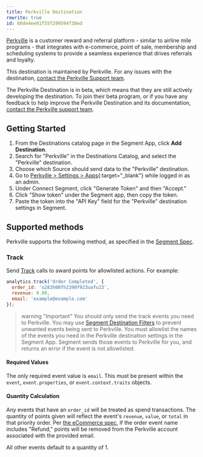 ```yaml
---
title: Perkville Destination
rewrite: true
id: 60de4ee01f55f299594f38ed
---
```

[Perkville](https://www.perkville.com/?utm_source=segmentio&utm_medium=docs&utm_campaign=partners) is a customer reward and referral platform - similar to airline mile programs - that integrates with e-commerce, point of sale, membership and scheduling systems to provide a seamless experience that drives referrals and loyalty.

This destination is maintained by Perkville. For any issues with the destination, [contact the Perkville Support team](mailto:support@perkville.com).

The Perkville Destination is in beta, which means that they are still actively developing the destination. To join their beta program, or if you have any feedback to help improve the Perkville Destination and its documentation, [contact the Perkville support team](mailto:support@perkville.com).


## Getting Started



1. From the Destinations catalog page in the Segment App, click **Add Destination**.
2. Search for "Perkville" in the Destinations Catalog, and select the "Perkville" destination.
3. Choose which Source should send data to the "Perkville" destination.
4. Go to [Perkville > Settings > Apps](https://www.perkville.com/settings/usr/apps/){:target="_blank"} while logged in as an admin.
5. Under Connect Segment, click "Generate Token" and then "Accept."
6. Click "Show token" under the Segment app, then copy the token.
7. Paste the token into the "API Key" field for the "Perkville" destination settings in Segment.


## Supported methods

Perkville supports the following method, as specified in the [Segment Spec](/docs/connections/spec).


### Track

Send [Track](/docs/connections/spec/track) calls to award points for allowlisted actions. For example:

```js
analytics.track('Order Completed', {
  order_id: 'o283h08fh2390f923uofu23',
  revenue: 9.99,
  email: 'example@example.com'
});
```

> warning "Important"
> You should only send the track events you need to Perkville. You may use [Segment Destination Filters](/docs/connections/destinations/destination-filters/) to prevent unwanted events being sent to Perkville. You must allowlist the names of the events you need in the Perkville destination settings in the Segment App. Segment sends those events to Perkville for you, and returns an error if the event is not allowlisted.

#### Required Values

The only required event value is `email`. This must be present within the `event`, `event.properties`, or `event.context.traits` objects.

#### Quantity Calculation

Any events that have an `order_id` will be treated as spend transactions. The quantity of points given will reflect the event's `revenue`, `value`, or `total` in that priority order. Per [the eCommerce spec](/docs/connections/spec/ecommerce/v2/#order-refunded), if the order event name includes "Refund," points will be removed from the Perkville account associated with the provided email.

All other events default to a quantity of 1.